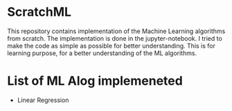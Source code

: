 # ScratchML

This repository contains implementation of the Machine Learning algorithms from scratch. The implementation is done in the jupyter-notebook. I tried to make the code as simple as possible for better understanding. This is for learning purpose, for a better understanding of the ML algorithms.

# List of ML Alog implemeneted

- Linear Regression
